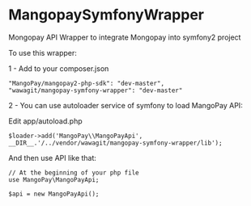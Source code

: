 MangopaySymfonyWrapper
======================

Mongopay API Wrapper to integrate Mongopay into symfony2 project


To use this wrapper:

1 - Add to your composer.json

    "MangoPay/mangopay2-php-sdk": "dev-master",
    "wawagit/mangopay-symfony-wrapper": "dev-master"


2 - You can use autoloader service of symfony to load MangoPay API:

Edit app/autoload.php

    $loader->add('MangoPay\\MangoPayApi', __DIR__.'/../vendor/wawagit/mangopay-symfony-wrapper/lib');


And then use API like that:

    // At the beginning of your php file
    use MangoPay\MangoPayApi;
    
    $api = new MangoPayApi();
